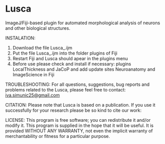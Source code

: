 # Lusca
ImageJ/Fiji-based plugin for automated morphological analysis of neurons and other biological structures.


INSTALATION:
1. Download the file Lusca_.ijm
2. Put the file Lusca_.ijm into the folder plugins of Fiji
3. Restart Fiji and Lusca should apear in the plugins menu 
4. Before use please check and install if necessary: plugins LocalThickness and JaCoP and add update sites Neuroanatomy and ImageScience in Fiji


TROUBLESHOOTING:
For all questions, suggestions, bug reports and problems related to the Lusca, please feel free to contact: iva.simunic25@gmail.com


CITATION:
Please note that Lusca is based on a publication. If you use it successfully for your research please be so kind to cite our work:



LICENSE:
This program is free software; you can redistribute it and/or modify it. This program is supplied in the hope that it will be useful. It is provided WITHOUT ANY WARRANTY, not even the implicit warranty of merchantability or fitness for a particular purpose.
